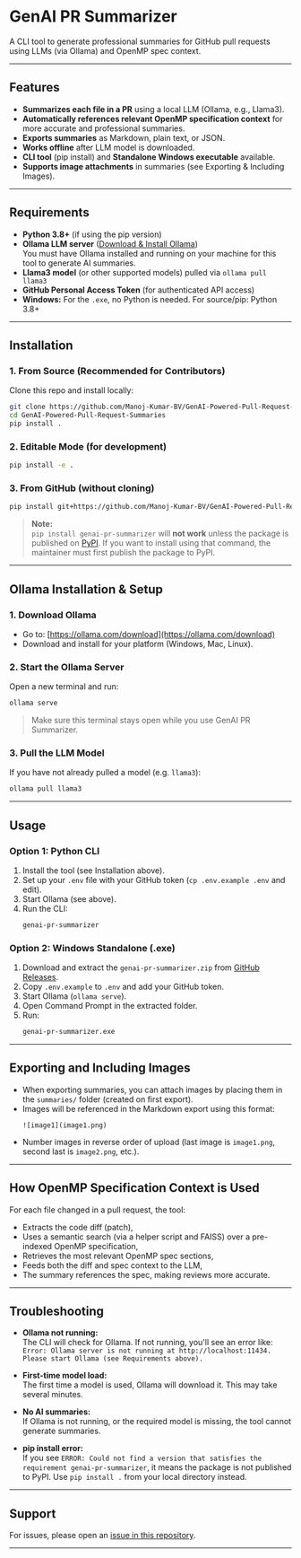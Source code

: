 # GenAI PR Summarizer

A CLI tool to generate professional summaries for GitHub pull requests using LLMs (via Ollama) and OpenMP spec context.

---

## Features

- **Summarizes each file in a PR** using a local LLM (Ollama, e.g., Llama3).
- **Automatically references relevant OpenMP specification context** for more accurate and professional summaries.
- **Exports summaries** as Markdown, plain text, or JSON.
- **Works offline** after LLM model is downloaded.
- **CLI tool** (pip install) and **Standalone Windows executable** available.
- **Supports image attachments** in summaries (see Exporting & Including Images).

---

## Requirements

- **Python 3.8+** (if using the pip version)
- **Ollama LLM server** ([Download & Install Ollama](https://ollama.com/download))  
  You must have Ollama installed and running on your machine for this tool to generate AI summaries.
- **Llama3 model** (or other supported models) pulled via `ollama pull llama3`
- **GitHub Personal Access Token** (for authenticated API access)
- **Windows:** For the `.exe`, no Python is needed. For source/pip: Python 3.8+

---

## Installation

### 1. From Source (Recommended for Contributors)

Clone this repo and install locally:

```sh
git clone https://github.com/Manoj-Kumar-BV/GenAI-Powered-Pull-Request-Summaries.git
cd GenAI-Powered-Pull-Request-Summaries
pip install .
```

### 2. Editable Mode (for development)

```sh
pip install -e .
```

### 3. From GitHub (without cloning)

```sh
pip install git+https://github.com/Manoj-Kumar-BV/GenAI-Powered-Pull-Request-Summaries.git
```

> **Note:**  
> `pip install genai-pr-summarizer` will **not work** unless the package is published on [PyPI](https://pypi.org/).
> If you want to install using that command, the maintainer must first publish the package to PyPI.

---

## Ollama Installation & Setup

### **1. Download Ollama**

- Go to: [https://ollama.com/download](https://ollama.com/download)
- Download and install for your platform (Windows, Mac, Linux).

### **2. Start the Ollama Server**

Open a new terminal and run:

```sh
ollama serve
```

> Make sure this terminal stays open while you use GenAI PR Summarizer.

### **3. Pull the LLM Model**

If you have not already pulled a model (e.g. `llama3`):

```sh
ollama pull llama3
```

---

## Usage

### **Option 1: Python CLI**

1. Install the tool (see Installation above).
2. Set up your `.env` file with your GitHub token (`cp .env.example .env` and edit).
3. Start Ollama (see above).
4. Run the CLI:
   ```sh
   genai-pr-summarizer
   ```

### **Option 2: Windows Standalone (.exe)**

1. Download and extract the `genai-pr-summarizer.zip` from [GitHub Releases](https://github.com/Manoj-Kumar-BV/GenAI-Powered-Pull-Request-Summaries/releases).
2. Copy `.env.example` to `.env` and add your GitHub token.
3. Start Ollama (`ollama serve`).
4. Open Command Prompt in the extracted folder.
5. Run:
   ```sh
   genai-pr-summarizer.exe
   ```

---

## Exporting and Including Images

- When exporting summaries, you can attach images by placing them in the `summaries/` folder (created on first export).
- Images will be referenced in the Markdown export using this format:
  ```
  ![image1](image1.png)
  ```
- Number images in reverse order of upload (last image is `image1.png`, second last is `image2.png`, etc.).

---

## How OpenMP Specification Context is Used

For each file changed in a pull request, the tool:
- Extracts the code diff (patch),
- Uses a semantic search (via a helper script and FAISS) over a pre-indexed OpenMP specification,
- Retrieves the most relevant OpenMP spec sections,
- Feeds both the diff and spec context to the LLM,
- The summary references the spec, making reviews more accurate.

---

## Troubleshooting

- **Ollama not running:**  
  The CLI will check for Ollama. If not running, you'll see an error like:  
  `Error: Ollama server is not running at http://localhost:11434. Please start Ollama (see Requirements above).`

- **First-time model load:**  
  The first time a model is used, Ollama will download it. This may take several minutes.

- **No AI summaries:**  
  If Ollama is not running, or the required model is missing, the tool cannot generate summaries.

- **pip install error:**  
  If you see `ERROR: Could not find a version that satisfies the requirement genai-pr-summarizer`, it means the package is not published to PyPI. Use `pip install .` from your local directory instead.

---

## Support

For issues, please open an [issue in this repository](https://github.com/Manoj-Kumar-BV/GenAI-Powered-Pull-Request-Summaries/issues).

---